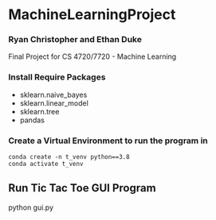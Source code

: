 # MachineLearningProject
### Ryan Christopher and Ethan Duke
Final Project for CS 4720/7720 - Machine Learning

### Install Require Packages
- sklearn.naive_bayes
- sklearn.linear_model
- sklearn.tree
- pandas

### Create a Virtual Environment to run the program in
```
conda create -n t_venv python==3.8
conda activate t_venv
```

## Run Tic Tac Toe GUI Program
python gui.py
